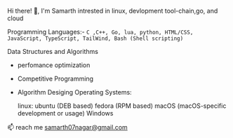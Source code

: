 Hi there! 👋, I'm Samarth intrested in linux, devlopment tool-chain,go, and cloud  

Programming Languages:- `C ,C++, Go, lua, python, HTML/CSS, JavaScript, TypeScript, TailWind, Bash (Shell scripting)`

Data Structures and Algorithms
* perfomance optimization
* Competitive Programming
* Algorithm Desiging
Operating Systems:

    linux:
        ubuntu (DEB based)
        fedora (RPM based)
    macOS (macOS-specific development or usage)
    Windows
    
📫  reach me samarth07nagar@gmail.com



